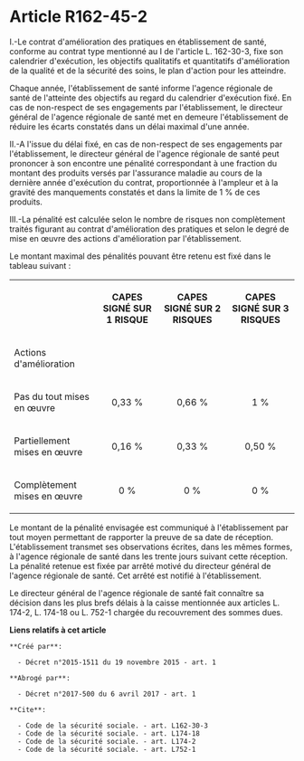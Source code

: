 # Article R162-45-2

I.-Le contrat d'amélioration des pratiques en établissement de santé, conforme au contrat type mentionné au I de l'article L.
162-30-3, fixe son calendrier d'exécution, les objectifs qualitatifs et quantitatifs d'amélioration de la qualité et de la
sécurité des soins, le plan d'action pour les atteindre. 

Chaque année, l'établissement de santé informe l'agence régionale de santé de l'atteinte des objectifs au regard du
calendrier d'exécution fixé. En cas de non-respect de ses engagements par l'établissement, le directeur général de l'agence
régionale de santé met en demeure l'établissement de réduire les écarts constatés dans un délai maximal d'une année. 

II.-A l'issue du délai fixé, en cas de non-respect de ses engagements par l'établissement, le directeur général de l'agence
régionale de santé peut prononcer à son encontre une pénalité correspondant à une fraction du montant des produits versés par
l'assurance maladie au cours de la dernière année d'exécution du contrat, proportionnée à l'ampleur et à la gravité des
manquements constatés et dans la limite de 1 % de ces produits. 

III.-La pénalité est calculée selon le nombre de risques non complètement traités figurant au contrat d'amélioration des
pratiques et selon le degré de mise en œuvre des actions d'amélioration par l'établissement. 

Le montant maximal des pénalités pouvant être retenu est fixé dans le tableau suivant : 

<table>
  <tbody>
    <tr>
      <th>
      </th><th>

CAPES SIGNÉ SUR 1 RISQUE 

</th>
      <th>

CAPES SIGNÉ SUR 2 RISQUES 

</th>
      <th>

CAPES SIGNÉ SUR 3 RISQUES 

</th>
    </tr>
    <tr>
      <td align="left">

Actions d'amélioration 

</td>
      <td align="left">
      </td><td align="left">
      </td><td align="left">
    </td></tr>
    <tr>
      <td align="left">

Pas du tout mises en œuvre 

</td>
      <td align="center">

0,33 % 

</td>
      <td align="center">

0,66 % 

</td>
      <td align="center">

1 % 

</td>
    </tr>
    <tr>
      <td align="left">

Partiellement mises en œuvre 

</td>
      <td align="center">

0,16 % 

</td>
      <td align="center">

0,33 % 

</td>
      <td align="center">

0,50 % 

</td>
    </tr>
    <tr>
      <td align="left">

Complètement mises en œuvre 

</td>
      <td align="center">

0 % 

</td>
      <td align="center">

0 % 

</td>
      <td align="center">

0 % 

</td>
    </tr>
  </tbody>
</table>

Le montant de la pénalité envisagée est communiqué à l'établissement par tout moyen permettant de rapporter la preuve de sa
date de réception. L'établissement transmet ses observations écrites, dans les mêmes formes, à l'agence régionale de santé
dans les trente jours suivant cette réception. La pénalité retenue est fixée par arrêté motivé du directeur général de
l'agence régionale de santé. Cet arrêté est notifié à l'établissement. 

Le directeur général de l'agence régionale de santé fait connaître sa décision dans les plus brefs délais à la caisse
mentionnée aux articles L. 174-2, L. 174-18 ou L. 752-1 chargée du recouvrement des sommes dues.

**Liens relatifs à cet article**

	**Créé par**:

	  - Décret n°2015-1511 du 19 novembre 2015 - art. 1

	**Abrogé par**:

	  - Décret n°2017-500 du 6 avril 2017 - art. 1

	**Cite**:

	  - Code de la sécurité sociale. - art. L162-30-3
	  - Code de la sécurité sociale. - art. L174-18
	  - Code de la sécurité sociale. - art. L174-2
	  - Code de la sécurité sociale. - art. L752-1
